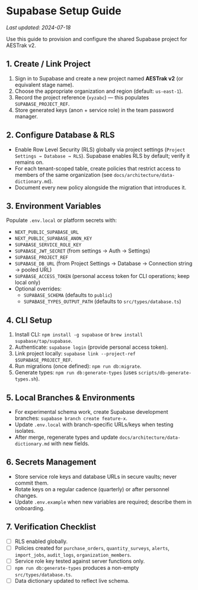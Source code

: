 # Supabase Setup Guide

_Last updated: 2024-07-18_

Use this guide to provision and configure the shared Supabase project for AESTrak v2.

## 1. Create / Link Project

1. Sign in to Supabase and create a new project named **AESTrak v2** (or equivalent stage name).
2. Choose the appropriate organization and region (default: `us-east-1`).
3. Record the project reference (`xyzabc`) — this populates `SUPABASE_PROJECT_REF`.
4. Store generated keys (anon + service role) in the team password manager.

## 2. Configure Database & RLS

- Enable Row Level Security (RLS) globally via project settings (`Project Settings → Database → RLS`). Supabase enables RLS by default; verify it remains on.
- For each tenant-scoped table, create policies that restrict access to members of the same organization (see `docs/architecture/data-dictionary.md`).
- Document every new policy alongside the migration that introduces it.

## 3. Environment Variables

Populate `.env.local` or platform secrets with:

- `NEXT_PUBLIC_SUPABASE_URL`
- `NEXT_PUBLIC_SUPABASE_ANON_KEY`
- `SUPABASE_SERVICE_ROLE_KEY`
- `SUPABASE_JWT_SECRET` (from settings → Auth → Settings)
- `SUPABASE_PROJECT_REF`
- `SUPABASE_DB_URL` (from Project Settings → Database → Connection string → pooled URL)
- `SUPABASE_ACCESS_TOKEN` (personal access token for CLI operations; keep local only)
- Optional overrides:
  - `SUPABASE_SCHEMA` (defaults to `public`)
  - `SUPABASE_TYPES_OUTPUT_PATH` (defaults to `src/types/database.ts`)

## 4. CLI Setup

1. Install CLI: `npm install -g supabase` or `brew install supabase/tap/supabase`.
2. Authenticate: `supabase login` (provide personal access token).
3. Link project locally: `supabase link --project-ref $SUPABASE_PROJECT_REF`.
4. Run migrations (once defined): `npm run db:migrate`.
5. Generate types: `npm run db:generate-types` (uses `scripts/db-generate-types.sh`).

## 5. Local Branches & Environments

- For experimental schema work, create Supabase development branches: `supabase branch create feature-x`.
- Update `.env.local` with branch-specific URLs/keys when testing isolates.
- After merge, regenerate types and update `docs/architecture/data-dictionary.md` with new fields.

## 6. Secrets Management

- Store service role keys and database URLs in secure vaults; never commit them.
- Rotate keys on a regular cadence (quarterly) or after personnel changes.
- Update `.env.example` when new variables are required; describe them in onboarding.

## 7. Verification Checklist

- [ ] RLS enabled globally.
- [ ] Policies created for `purchase_orders`, `quantity_surveys`, `alerts`, `import_jobs`, `audit_logs`, `organization_members`.
- [ ] Service role key tested against server functions only.
- [ ] `npm run db:generate-types` produces a non-empty `src/types/database.ts`.
- [ ] Data dictionary updated to reflect live schema.
